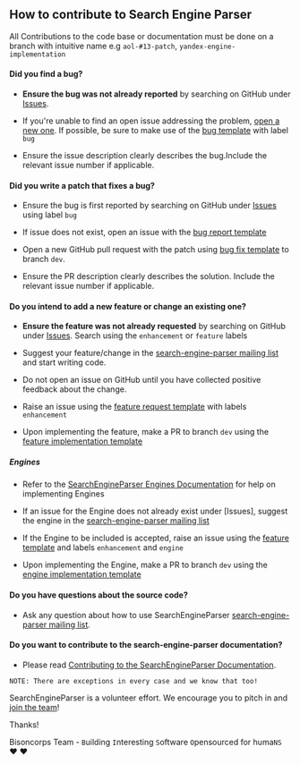 ## How to contribute to Search Engine Parser

All Contributions to the code base or documentation must be done on a branch with intuitive name e.g `aol-#13-patch`, `yandex-engine-implementation`

#### **Did you find a bug?**


* **Ensure the bug was not already reported** by searching on GitHub under [Issues](https://github.com/bisoncorps/search-engine-parser/issues).

* If you're unable to find an open issue addressing the problem, [open a new one](https://github.com/bisoncorps/search-engine-parser/issues/new). If possible, be sure to make use of the [bug template](https://github.com/bisoncorps/search-engine-parser/blob/master/.github/ISSUE_TEMPLATE/bug_report.md) with label `bug`

* Ensure the issue description clearly describes the bug.Include the relevant issue number if applicable.

#### **Did you write a patch that fixes a bug?**

* Ensure the bug is first reported by searching on GitHub under [Issues](https://github.com/bisoncorps/search-engine-parser/issues) using label `bug`

* If issue does not exist, open an issue with the [bug report template](https://github.com/bisoncorps/search-engine-parser/blob/master/.github/ISSUE_TEMPLATE/bug_report.md)

* Open a new GitHub pull request with the patch using [bug fix template](https://github.com/bisoncorps/search-engine-parser/blob/master/.github/PULL_REQUEST_TEMPLATE/bug_fix.md) to branch `dev`.

* Ensure the PR description clearly describes the solution. Include the relevant issue number if applicable.


#### **Do you intend to add a new feature or change an existing one?**

* **Ensure the feature was not already requested** by searching on GitHub under [Issues](https://github.com/bisoncorps/search-engine-parser/issues). Search using the `enhancement` or `feature` labels

* Suggest your feature/change in the [search-engine-parser mailing list](https://groups.google.com/forum/?fromgroups#!forum/searchengineparser) and start writing code.

* Do not open an issue on GitHub until you have collected positive feedback about the change.

* Raise an issue using the [feature request template](https://github.com/bisoncorps/search-engine-parser/blob/master/.github/ISSUE_TEMPLATE/feature_request.md) with labels `enhancement`

* Upon implementing the feature, make a PR to branch `dev` using the [feature implementation template](https://github.com/bisoncorps/search-engine-parser/blob/master/.github/PULL_REQUEST_TEMPLATE/feature_implementation.md)

##### **Engines**

* Refer to the [SearchEngineParser Engines Documentation](https://github.com/bisoncorps/search-engine-parser/blob/master/.github/OTHERS/engines.md) for help on implementing Engines

* If an issue for the Engine does not already exist under [Issues], suggest the engine in the [search-engine-parser mailing list](https://groups.google.com/forum/?fromgroups#!forum/searchengineparser)

* If the Engine to be included is accepted, raise an issue using the [feature template](https://github.com/bisoncorps/search-engine-parser/blob/master/.github/ISSUE_TEMPLATE/feature_request.md) and labels `enhancement` and `engine`

* Upon implementing the Engine, make a PR to branch `dev` using the [engine implementation template](https://github.com/bisoncorps/search-engine-parser/blob/master/.github/PULL_REQUEST_TEMPLATE/engine_implementation.md)


#### **Do you have questions about the source code?**

* Ask any question about how to use SearchEngineParser [search-engine-parser mailing list](https://groups.google.com/forum/?fromgroups#!forum/searchengineparser).

#### **Do you want to contribute to the search-engine-parser documentation?**

* Please read [Contributing to the SearchEngineParser Documentation](https://github.com/bisoncorps/search-engine-parser/blob/master/.github/OTHERS/documentation.md).



`NOTE: There are exceptions in every case and we know that too!`

SearchEngineParser is a volunteer effort. We encourage you to pitch in and [join the team](https://github.com/bisoncorps/search-engine-parser/blob/master/README.md#contributors)!


Thanks!

Bisoncorps Team - `B`uilding `I`nteresting `S`oftware `O`pensourced for huma`NS` :heart: :heart: